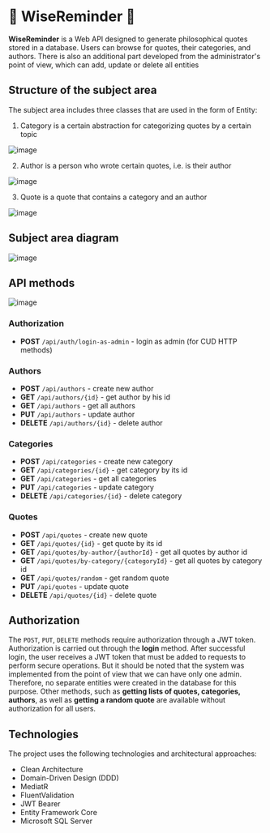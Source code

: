 # 🔔 WiseReminder 📜

**WiseReminder** is a Web API designed to generate philosophical quotes stored in a database. Users can browse for quotes, their categories, and authors. There is also an additional part developed from the administrator's point of view, which can add, update or delete all entities

## Structure of the subject area

The subject area includes three classes that are used in the form of Entity:

1. Category is a certain abstraction for categorizing quotes by a certain topic

![image](https://github.com/user-attachments/assets/b8a88047-627d-4938-a907-2725384b0d43)

2. Author is a person who wrote certain quotes, i.e. is their author

![image](https://github.com/user-attachments/assets/fb03bda3-f578-4ba8-b7bf-e29101626c0e)

3. Quote is a quote that contains a category and an author

![image](https://github.com/user-attachments/assets/c714cb30-61f8-4417-9121-2b74547776ba)

## Subject area diagram

![image](https://github.com/user-attachments/assets/e1946acd-b901-4590-8f66-7d1ef6a1efdf)

## API methods

![image](https://github.com/user-attachments/assets/75c062b2-bb4e-421b-bbf6-228a383fd964)


### Authorization

- **POST** `/api/auth/login-as-admin` - login as admin (for CUD HTTP methods)

### Authors

- **POST** `/api/authors` - create new author
- **GET** `/api/authors/{id}` - get author by his id
- **GET** `/api/authors` - get all authors
- **PUT** `/api/authors` - update author
- **DELETE** `/api/authors/{id}` - delete author

### Categories

- **POST** `/api/categories` - create new category
- **GET** `/api/categories/{id}` - get category by its id
- **GET** `/api/categories` - get all categories
- **PUT** `/api/categories` - update category
- **DELETE** `/api/categories/{id}` - delete category

### Quotes

- **POST** `/api/quotes` - create new quote
- **GET** `/api/quotes/{id}` - get quote by its id
- **GET** `/api/quotes/by-author/{authorId}` - get all quotes by author id
- **GET** `/api/quotes/by-category/{categoryId}` - get all quotes by category id
- **GET** `/api/quotes/random` - get random quote
- **PUT** `/api/quotes` - update quote
- **DELETE** `/api/quotes/{id}` - delete quote

## Authorization

The `POST`, `PUT`, `DELETE` methods require authorization through a JWT token. Authorization is carried out through the **login** method. After successful login, the user receives a JWT token that must be added to requests to perform secure operations. But it should be noted that the system was implemented from the point of view that we can have only one admin. Therefore, no separate entities were created in the database for this purpose. Other methods, such as **getting lists of quotes, categories, authors**, as well as **getting a random quote** are available without authorization for all users.

## Technologies

The project uses the following technologies and architectural approaches:
- Clean Architecture
- Domain-Driven Design (DDD)
- MediatR
- FluentValidation
- JWT Bearer
- Entity Framework Core
- Microsoft SQL Server

